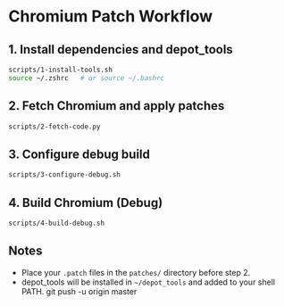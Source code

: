 # Chromium Patch Workflow

## 1. Install dependencies and depot_tools
```sh
scripts/1-install-tools.sh
source ~/.zshrc   # or source ~/.bashrc
```

## 2. Fetch Chromium and apply patches
```sh
scripts/2-fetch-code.py
```

## 3. Configure debug build
```sh
scripts/3-configure-debug.sh
```

## 4. Build Chromium (Debug)
```sh
scripts/4-build-debug.sh
```

## Notes
- Place your `.patch` files in the `patches/` directory before step 2.
- depot_tools will be installed in `~/depot_tools` and added to your shell PATH.
    git push -u origin master
    ```
